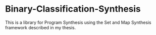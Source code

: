 # Binary-Classification-Synthesis
This is a library for Program Synthesis using the Set and Map Synthesis framework described in my thesis. 
